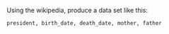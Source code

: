 Using the wikipedia, produce a data set like this:

```
president, birth_date, death_date, mother, father

```

